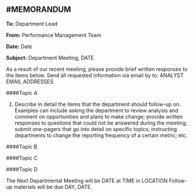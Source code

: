 #MEMORANDUM
------
 
**To:**          	Department Lead
 
**From:**      	Performance Management Team
 
**Date:**           	Date
 
**Subject:**   	Department Meeting, DATE
 
 

As a result of our recent meeting, please provide brief written responses to the items below.  Send all requested information via email by to: ANALYST EMAIL ADDRESSES
 
####Topic A
 
1.   Describe in detail the items that the department should follow-up on. Examples can include asking the department to review analysis and comment on opportunities and plans to make change; provide written responses to questions that could not be answered during the meeting; submit one-pagers that go into detail on specific topics; instructing departments to change the reporting frequency of a certain metric; etc.
 
####Topic B
 
####Topic C
 
####Topic D
 
The Next Departmental Meeting will be DATE at TIME in LOCATION
Follow-up materials will be due DAY, DATE.